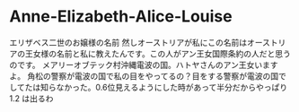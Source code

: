 # Anne-Elizabeth-Alice-Louise
エリザベス二世のお嬢様の名前
然しオーストリアが私にこの名前はオーストリアの王女様の名前と私に教えたんです。この人がアン王女国際条約の人だと思うのです。
メアリーオブテック村沖縄電波の国。ハトヤさんのアン王女いますよ。
角松の警察が電波の国で私の目をやってるの？目をする警察が電波の国でしてたは知らなかった。0.6位見えるようにした時があって半分だからやっぱり1.2
は出るわ

